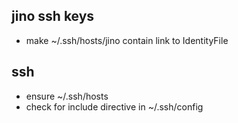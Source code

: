 ## jino ssh keys
 * make ~/.ssh/hosts/jino contain link to IdentityFile

## ssh
 * ensure ~/.ssh/hosts
 * check for include directive in ~/.ssh/config

